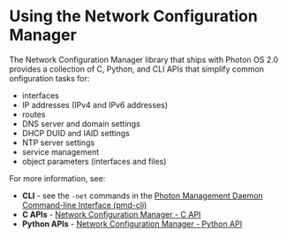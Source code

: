 # Using the Network Configuration Manager

The Network Configuration Manager library that ships with Photon OS 2.0 provides a collection of C, Python, and CLI APIs that simplify common onfiguration tasks for:

- interfaces
- IP addresses (IPv4 and IPv6 addresses)
- routes
- DNS server and domain settings
- DHCP DUID and IAID settings
- NTP server settings
- service management
- object parameters (interfaces and files)

For more information, see:

- **CLI** - see the ``-net`` commands in the [Photon Management Daemon Command-line Interface (pmd-cli)](pmd-cli.md)
- **C APIs** - [Network Configuration Manager - C API](netmgr.c.md)
- **Python APIs** - [Network Configuration Manager - Python API](netmgr.python.md)